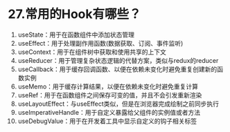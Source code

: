 # 27.常用的Hook有哪些？

1. useState：用于在函数组件中添加状态管理
2. useEffect：用于处理副作用函数(数据获取、订阅、事件监听)
3. useContext：用于在组件树中获取和使用共享的上下文
4. useReducer：用于管理复杂状态逻辑的代替方案，类似与redux的reducer
5. useCallback：用于缓存回调函数、以便在依赖未变化时避免重复创建新的函数实例
6. useMemo：用于缓存计算结果，以便在依赖未变化时避免重复计算
7. useRef：用于在函数组件之间保存可变的值，并且不会引发重新渲染
8. useLayoutEffect：与useEffect类似，但是在浏览器完成绘制之前同步执行
9. useImperativeHandle：用于自定义暴露给父组件的实例值或者方法
10. useDebugValue：用于在开发着工具中显示自定义的钩子相关标签